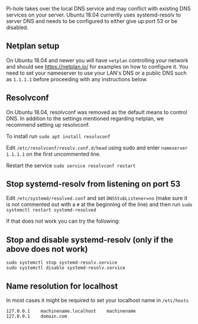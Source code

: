 Pi-hole takes over the local DNS service and may conflict with existing DNS services on your server. Ubuntu 18.04 currently uses systemd-resolv to server DNS and needs to be configured to either give up port 53 or be disabled.

## Netplan setup

On Ubuntu 18.04 and newer you will have `netplan` controlling your network and should see https://netplan.io/ for examples on how to configure it. You need to set your nameserver to use your LAN's DNS or a public DNS such as `1.1.1.1` before proceeding with any instructions below.

## Resolvconf

On Ubuntu 18.04, resolvconf was removed as the default means to control DNS.  In addition to the settings mentioned regarding netplan, we recommend setting up resolvconf.

To install run `sudo apt install resolvconf`

Edit `/etc/resolvconf/resolv.conf.d/head` using sudo and enter `nameserver 1.1.1.1` on the first uncommented line.

Restart the service `sudo service resolvconf restart`

## Stop systemd-resolv from listening on port 53

Edit `/etc/systemd/resolved.conf` and set `DNSStubListener=no` (make sure it is not commented out with a `#` at the beginning of the line) and then run `sudo systemctl restart systemd-resolved`

If that does not work you can try the following:

## Stop and disable systemd-resolv (only if the above does not work)
```
sudo systemctl stop systemd-resolv.service
sudo systemctl disable systemd-resolv.service
```

## Name resolution for localhost

In most cases it might be required to set your localhost name in `/etc/hosts`
```
127.0.0.1    machinename.localhost    machinename
127.0.0.1    domain.com
```
